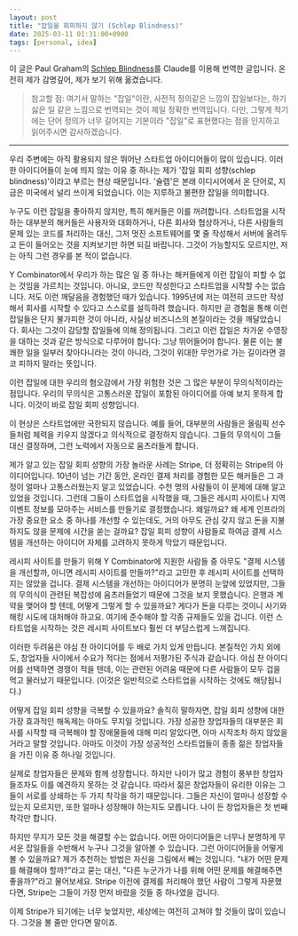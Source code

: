 ```yaml
---
layout: post
title: "잡일을 회피하지 않기 (Schlep Blindness)"
date: 2025-03-11 01:31:00+0900
tags: [personal, idea]
---
```


이 글은 Paul Graham의 [Schlep Blindness](https://www.paulgraham.com/schlep.html)를 Claude를 이용해 번역한 글입니다. 온전히 제가 감명깊어, 제가 보기 위해 옮겼습니다.

> 참고할 점: 여기서 말하는 "잡일"이란, 사전적 정의같은 느낌의 잡일보다는, 하기 싫은 일 같은 느낌으로 번역되는 것이 제일 정확한 번역입니다. 다만, 그렇게 적기에는 단어 정의가 너무 길어지는 기분이라 "잡일"로 표현했다는 점을 인지하고 읽어주시면 감사하겠습니다.

---

우리 주변에는 아직 활용되지 않은 뛰어난 스타트업 아이디어들이 많이 있습니다. 이러한 아이디어들이 눈에 띄지 않는 이유 중 하나는 제가 '잡일 회피 성향(schlep blindness)'이라고 부르는 현상 때문입니다. '슐렙'은 본래 이디시어에서 온 단어로, 지금은 미국에서 널리 쓰이게 되었습니다. 이는 지루하고 불편한 잡일을 의미합니다.

누구도 이런 잡일을 좋아하지 않지만, 특히 해커들은 이를 꺼려합니다. 스타트업을 시작하는 대부분의 해커들은 사용자와 대화하거나, 다른 회사와 협상하거나, 다른 사람들의 문제 있는 코드를 처리하는 대신, 그저 멋진 소프트웨어를 몇 줄 작성해서 서버에 올려두고 돈이 들어오는 것을 지켜보기만 하면 되길 바랍니다. 그것이 가능할지도 모르지만, 저는 아직 그런 경우를 본 적이 없습니다.

Y Combinator에서 우리가 하는 많은 일 중 하나는 해커들에게 이런 잡일이 피할 수 없는 것임을 가르치는 것입니다. 아니요, 코드만 작성한다고 스타트업을 시작할 수는 없습니다. 저도 이런 깨달음을 경험했던 때가 있습니다. 1995년에 저는 여전히 코드만 작성해서 회사를 시작할 수 있다고 스스로를 설득하려 했습니다. 하지만 곧 경험을 통해 이런 잡일들은 단지 불가피한 것이 아니라, 사실상 비즈니스의 본질이라는 것을 깨달았습니다. 회사는 그것이 감당할 잡일들에 의해 정의됩니다. 그리고 이런 잡일은 차가운 수영장을 대하는 것과 같은 방식으로 다루어야 합니다: 그냥 뛰어들어야 합니다. 물론 이는 불쾌한 일을 일부러 찾아다니라는 것이 아니라, 그것이 위대한 무언가로 가는 길이라면 결코 피하지 말라는 뜻입니다.

이런 잡일에 대한 우리의 혐오감에서 가장 위험한 것은 그 많은 부분이 무의식적이라는 점입니다. 우리의 무의식은 고통스러운 잡일이 포함된 아이디어를 아예 보지 못하게 합니다. 이것이 바로 잡일 회피 성향입니다.

이 현상은 스타트업에만 국한되지 않습니다. 예를 들어, 대부분의 사람들은 올림픽 선수들처럼 체력을 키우지 않겠다고 의식적으로 결정하지 않습니다. 그들의 무의식이 그들 대신 결정하며, 그런 노력에서 자동으로 움츠러들게 합니다.

제가 알고 있는 잡일 회피 성향의 가장 놀라운 사례는 Stripe, 더 정확히는 Stripe의 아이디어입니다. 10년이 넘는 기간 동안, 온라인 결제 처리를 경험한 모든 해커들은 그 과정이 얼마나 고통스러웠는지 알고 있었습니다. 수천 명의 사람들이 이 문제에 대해 알고 있었을 것입니다. 그런데 그들이 스타트업을 시작했을 때, 그들은 레시피 사이트나 지역 이벤트 정보를 모아주는 서비스를 만들기로 결정했습니다. 왜일까요? 왜 세계 인프라의 가장 중요한 요소 중 하나를 개선할 수 있는데도, 거의 아무도 관심 갖지 않고 돈을 지불하지도 않을 문제에 시간을 쏟는 걸까요? 잡일 회피 성향이 사람들로 하여금 결제 시스템을 개선하는 아이디어 자체를 고려하지 못하게 막았기 때문입니다.

레시피 사이트를 만들기 위해 Y Combinator에 지원한 사람들 중 아무도 "결제 시스템을 개선할까, 아니면 레시피 사이트를 만들까?"라고 고민한 후 레시피 사이트를 선택하지는 않았을 겁니다. 결제 시스템을 개선하는 아이디어가 분명히 눈앞에 있었지만, 그들의 무의식이 관련된 복잡성에 움츠러들었기 때문에 그것을 보지 못했습니다. 은행과 계약을 맺어야 할 텐데, 어떻게 그렇게 할 수 있을까요? 게다가 돈을 다루는 것이니 사기와 해킹 시도에 대처해야 하고요. 여기에 준수해야 할 각종 규제들도 있을 겁니다. 이런 스타트업을 시작하는 것은 레시피 사이트보다 훨씬 더 부담스럽게 느껴집니다.

이러한 두려움은 야심 찬 아이디어를 두 배로 가치 있게 만듭니다. 본질적인 가치 외에도, 창업자들 사이에서 수요가 적다는 점에서 저평가된 주식과 같습니다. 야심 찬 아이디어를 선택하면 경쟁이 적을 텐데, 이는 관련된 어려움 때문에 다른 사람들이 모두 겁을 먹고 물러났기 때문입니다. (이것은 일반적으로 스타트업을 시작하는 것에도 해당됩니다.)

어떻게 잡일 회피 성향을 극복할 수 있을까요? 솔직히 말하자면, 잡일 회피 성향에 대한 가장 효과적인 해독제는 아마도 무지일 것입니다. 가장 성공한 창업자들의 대부분은 회사를 시작할 때 극복해야 할 장애물들에 대해 미리 알았다면, 아마 시작조차 하지 않았을 거라고 말할 것입니다. 아마도 이것이 가장 성공적인 스타트업들이 종종 젊은 창업자들을 가진 이유 중 하나일 것입니다.

실제로 창업자들은 문제와 함께 성장합니다. 하지만 나이가 많고 경험이 풍부한 창업자들조차도 이를 예견하지 못하는 것 같습니다. 따라서 젊은 창업자들이 유리한 이유는 그들이 서로를 상쇄하는 두 가지 착각을 하기 때문입니다. 그들은 자신이 얼마나 성장할 수 있는지 모르지만, 또한 얼마나 성장해야 하는지도 모릅니다. 나이 든 창업자들은 첫 번째 착각만 합니다.

하지만 무지가 모든 것을 해결할 수는 없습니다. 어떤 아이디어들은 너무나 분명하게 무서운 잡일들을 수반해서 누구나 그것을 알아볼 수 있습니다. 그런 아이디어들을 어떻게 볼 수 있을까요? 제가 추천하는 방법은 자신을 그림에서 빼는 것입니다. "내가 어떤 문제를 해결해야 할까?"라고 묻는 대신, "다른 누군가가 나를 위해 어떤 문제를 해결해주면 좋을까?"라고 물어보세요. Stripe 이전에 결제를 처리해야 했던 사람이 그렇게 자문했다면, Stripe는 그들이 가장 먼저 바랐을 것들 중 하나였을 겁니다.

이제 Stripe가 되기에는 너무 늦었지만, 세상에는 여전히 고쳐야 할 것들이 많이 있습니다. 그것을 볼 줄만 안다면 말이죠.
